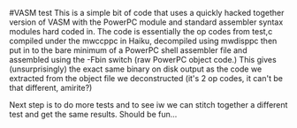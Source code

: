 #VASM test
This is a simple bit of code that uses a quickly hacked together version of VASM with the PowerPC 
module and standard assembler syntax modules hard coded in. The code is essentially the op codes
from test,c compiled under the mwccppc in Haiku, decompiled using mwdisppc then put in to the bare
minimum of a PowerPC shell assembler file and assembled using the -Fbin switch (raw PowerPC object 
code.) This gives (unsurprisingly) the exact same binary on disk output as the code we extracted 
from the object file we deconstructed (it's 2 op codes, it can't be that different, amirite?)

Next step is to do more tests and to see iw we can stitch together a different test and get the same 
results. Should be fun...